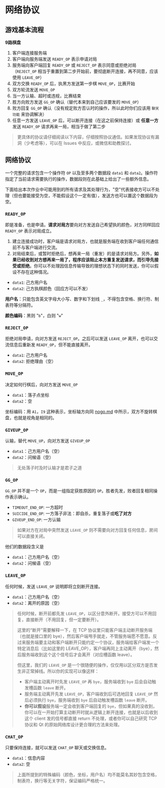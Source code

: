 # 网络协议

## 游戏基本流程

**9路棋盘**

1. 客户端连接服务端
2. 客户端向服务端发送 `READY_OP` 表示申请对局
3. 服务端向客户端回复 `READY_OP` 或 `REJECT_OP` 表示同意或拒绝对局（`REJECT_OP` 相当于重置到第二步开始前，要彻底断开连接，再不同意，应该使用 `LEAVE_OP`）
4. 双方交换 `READY_OP` 后，执黑方发送第一步棋 `MOVE_OP`，比赛开始
5. 双方轮流发送 `MOVE_OP`
6. 当一方认输、超时或违规，比赛结束
7. 胜方向败方发送 `GG_OP` 确认（替代本来到自己应该要发的 `MOVE_OP`）
8. 败方回复 `GG_OP` 确认（没有规定败方否认时的操作，所以此时你们应该用 `聊天功能` 来协调解决）
9. 任意一方发送 `LEAVE_OP` 后，可以断开连接（在这之前保持连接）或 **任意一方**发送 `READY_OP` 请求再来一局，相当于做了第二步

> 更具体的协议请仔细阅读以下内容，仔细按照协议通信。如果发现协议有漏洞（少考虑等），可以在 Issues 中反应，或微信和助教探讨。

## 网络协议

一个完整的请求包含一个操作符 `OP` 以及至多两个数据段 `data1` 和 `data2`。操作符指定了当前请求需要执行的操作，数据段则在此基础上给出了一些额外信息。

下面给出本次作业中可能用到的所有请求及其处理行为，"空"代表接收方可以不处理（但也要能接受为空，不能假设这个一定有值），发送方也可以置这个数据段为空。

### `READY_OP`

即是准备，也是申请。**请求对局方**要向对方发送自己希望执的颜色，对方同样回应 `READY_OP` 表示对局成立。

1. 建立连接成功时，客户端是请求对局方，也就是服务端在收到客户端任何通信前不与客户端进行交流。
2. 对局结束后，或暂时拒绝后，想再来一局（重发）的是请求对局方。另外，**如果已经收到对方想再来一局了，程序应该阻止本方重复发送请求，而引导先接受或拒绝**。你可以不处理因信息传输导致的理想状态下的同时发送，你可以假设不存在这种情况。

- `data1`: 己方用户名
- `data2`: 己方执棋颜色（回应方可以不发）

**用户名**：只能包含英文字母大小写、数字和下划线 `_`，不得包含空格、换行符、制表符等分隔符。

**颜色编码**：黑则 "`b`"，白则 "`w`"

### `REJECT_OP`

拒绝对局申请，向对方发送 `REJECT_OP`。之后可以发送 `LEAVE_OP` 离开，也可以交流信息后重新发 `READY_OP`，但不能直接离开。

- `data1`: 己方用户名
- `data2`: 拒绝理由（空）

### `MOVE_OP`

决定如何行棋后，向对方发送 `MOVE_OP`

- `data1`：落子点坐标
- `data2`：空

坐标编码：用 `A1`，`I9` 这种表示，坐标轴方向同 [nogo.md](../../guidance/nogo/nogo.md) 中所示，双方不旋转棋盘，也就是视角是相同的。

### `GIVEUP_OP`

认输，替代 `MOVE_UP`，向对方发送 `GIVEUP_OP`

- `data1`：己方用户名（空）
- `data2`：问候语（空）

> 无处落子时及时认输才是君子之道

### `GG_OP`

`GG_OP` 并不是一个 `OP`，而是一组指定获胜原因的 `OP`。胜者先发，败者回复相同操作表示确认。

- `TIMEOUT_END_OP`: 一方超时
- `SUICIDE_END_OP`: 一方落子非法：即自杀，重复落子或**吃了对方**
- `GIVEUP_END_OP`: 一方认输

> 如果对方在对局中突然发送 `LEAVE_OP` 则不需要向对方回复任何信息，房间可以直接关闭。

他们的数据段含义是

- `data1`：己方用户名（空）
- `data2`：问候语（空）

### `LEAVE_OP`

任何时候，发送 `LEAVE_OP` 说明即将立刻断开连接。

- `data1`：己方用户名（空）
- `data2`：离开的原因（空）

> 任何时候，断开前都先发 `LEAVE_OP`，以区分意外断开。接受方可以不用回复，直接断开（不用回复，但一定要断开）。
>
> 这里的“断开”需要解释一下，在 TCP 协议里只能客户端主动断开服务端（也就是接口里的 bye），然后客户端甩手就走，不管服务端愿不愿意。反过来服务端要主动和客户端断开只能约定一个协议，服务端给客户端发一个特定消息后（比如这里的 LEAVE_OP），客户端再同上主动离开（bye），然后服务端收到这个这个信号后才会离开（对应槽函数 leave）。
>
> 但这里，我们的 `LEAVE_OP` 是一个很随便的操作，仅仅用以区分双方是否发生非正常掉线。所以你的实现可以像这样：
> 
> - 客户端主动离开时先发 `LEAVE_OP` 再 `bye`，服务端收到 `bye` 后会自动触发槽函数 `leave` 断开。
> - 服务端主动离开先发 `LEAVE_OP`，客户端收到后可选地回复 `LEAVE_OP` 然后必须执行 `bye`，服务端收到 `bye` 后自动触发槽函数 `leave` 断开。
> - **你可以假设**服务端一定会收到客户端回复的 `bye`，但如果真的没收到，你可以在一开始打算主动断开时就从逻辑上断开连接，也就是以后收到这个 client 发的信号都直接 return 不处理，或者你可以自己研究 TCP 协议和 Qt 的原始网络库设计更合理的方法来处理。

### `CHAT_OP`

只要保持连接，就可以发送 `CHAT_OP` 聊天或交换信息。

- `data1`：信息内容
- `data2`: 空

> 上面所提到的特殊编码（颜色，坐标，用户名）均不能莫名其妙包含空格，制表符，换行等无关字符，保证编码严格统一。
